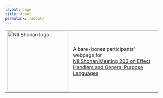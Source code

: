 ```yaml
---
layout: page
title: About
permalink: /about/
---
```


<table>
  <tr>
    <td><img src="https://shonan.nii.ac.jp/_libs/images/common/shonan_meeting_logo.svg" alt="NII Shonan logo" width="200"></td>
    <td>
    A bare-bones participants' webpage for
    <a href="https://shonan.nii.ac.jp/seminars/203/">
      <div style="height:100%;width:100%">
        NII Shonan Meeting 203 on Effect Handlers and General Purpose Languages
      </div>
    </a>
    </td>
  </tr>
</table>
